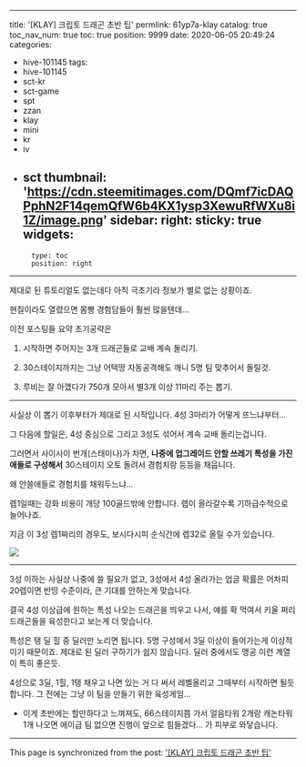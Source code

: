 
---
title: '[KLAY] 크립토 드래곤 초반 팁'
permlink: 61yp7a-klay
catalog: true
toc_nav_num: true
toc: true
position: 9999
date: 2020-06-05 20:49:24
categories:
- hive-101145
tags:
- hive-101145
- sct-kr
- sct-game
- spt
- zzan
- klay
- mini
- kr
- iv
- sct
thumbnail: 'https://cdn.steemitimages.com/DQmf7icDAQPphN2F14qemQfW6b4KX1ysp3XewuRfWXu8i1Z/image.png'
sidebar:
    right:
        sticky: true
widgets:
    -
        type: toc
        position: right
---


제대로 된 튜토리얼도 없는데다 아직 극초기라 정보가 별로 없는 상황이죠.

현질이라도 열렸으면 몸빵 경험담들이 훨씬 많을텐데...

이전 포스팅들 요약 초기공략은

1. 시작하면 주어지는 3개 드래곤들로 교배 계속 돌리기.

2. 30스테이지까지는 그냥 어택땅 자동공격해도 깨니 5명 팀 맞추어서 돌릴것. 

3. 루비는 잘 아꼈다가 750개 모아서 별3개 이상 11마리 주는 뽑기.

---

사실상 이 뽑기 이후부터가 제대로 된 시작입니다. 4성 3마리가 어떻게 뜨느냐부터...

그 다음에 할일은, 4성 중심으로 그리고 3성도 섞어서 계속 교배 돌리는겁니다.

그러면서 사이사이 번개(스태미나)가 차면, **나중에 업그레이드 안할 쓰레기 특성을 가진 애들로 구성해서** 30스테이지 오토 돌려서 경험치랑 등등을 채웁니다.

왜 안쓸애들로 경험치를 채워두느냐...

렙1일때는 강화 비용이 개당 100골드밖에 안합니다. 렙이 올라갈수록 기하급수적으로 늘어나죠. 

지금 이 3성 렙1짜리의 경우도, 보시다시피 순식간에 렙32로 올릴 수가 있습니다.

![](https://cdn.steemitimages.com/DQmf7icDAQPphN2F14qemQfW6b4KX1ysp3XewuRfWXu8i1Z/image.png)
<br>

---

3성 이하는 사실상 나중에 쓸 필요가 없고, 3성에서 4성 올라가는 업글 확률은 어차피 20렙이면 반띵 수준이라, 큰 기대를 안하는게 맞습니다.

결국 4성 이상급에 원하는 특성 나오는 드래곤을 띄우고 나서, 얘를 확 먹여서 키울 쩌리 드래곤들을 육성한다고 보는게 더 맞습니다. 

특성은 탱 딜 힐 중 딜러만 노리면 됩니다. 5명 구성에서 3딜 이상이 들어가는게 이상적이기 때문이죠. 제대로 된 딜러 구하기가 쉽지 않습니다. 딜러 중에서도 맹공 이런 계열이 특히 좋은듯. 

4성으로 3딜, 1힐, 1탱 채우고 나면 있는 거 다 써서 레벨올리고 그때부터 시작하면 될듯합니다. 그 전에는 그냥 이 팀을 만들기 위한 육성게임...

* 이게 초반에는 할만하다고 느껴져도, 66스테이지쯤 가서 얼음타워 2개랑 캐논타워 1개 나오면 에이급 팀 없으면 진행이 앞으로 힘들겠다... 가 피부로 와닿습니다.

- - -

This page is synchronized from the post: ['[KLAY] 크립토 드래곤 초반 팁'](https://steemit.com/@glory7/61yp7a-klay)
